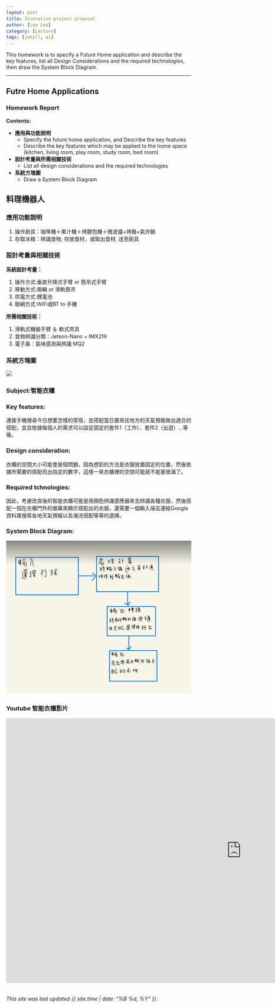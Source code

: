 ```yaml
---
layout: post
title: Innovative project proposal
author: [Leo Lee]
category: [Lecture]
tags: [jekyll, ai]
---
```


This homework is to specify a Future Home application and describe the key features, list all Design Considerations and the required technologies, then draw the System Block Diagram.

---
## Futre Home Applications
### Homework Report
**Contents:**<br>
* **應用與功能說明**
  - Specify the future home application, and Describe the key features
  - Describe the key features which may be applied to the home space (kitchen, living room, play room, study room, bed room)
* **設計考量與所需相關技術**
  - List all design considerations and the required technologies
* **系統方塊圖**
  - Draw a System Block Diagram
## 料理機器人
### 應用功能說明
1. 操作廚具：咖啡機＋果汁機＋烤麵包機＋微波爐+烤箱+氣炸鍋
2. 存取冰箱：辨識食物, 存放食材，或取出食材, 送至廚具

### 設計考量與相關技術
**系統設計考量：**<br>
1. 操作方式:垂直升降式手臂 or 懸吊式手臂
2. 移動方式:兩輪 or 滑軌懸吊
3. 供電方式:鋰電池
4. 聯網方式:WiFi或BT to 手機

**所需相關技術：**
1. 滑軌式機器手臂 ＆ 軟式夾具
2. 食物辨識分類：Jetson-Nano + IMX219
3. 電子鼻：氣味感測與辨識 MQ2

### 系統方塊圖
![](https://github.com/rkuo2000/MCU-course/blob/main/images/FutureHome_kitchen_robot.png?raw=true)

### Subject:智能衣櫃
### Key features:
連接手機搜尋今日想要怎樣的穿搭，並搭配當日要來往地方的天氣預報做出適合的搭配，並且依據每個人的需求可以設定固定的套件1（工作）、套件2（出遊）…等等。

### Design consideration:
衣櫃的空間大小可能會是個問題，因為想到的方法是衣服放置固定的位置，然後依據所需要的搭配亮出指定的數字，這樣一來衣櫃裡的空間可能就不能塞很滿了。

### Required tchnologies:
因此，考慮改良後的智能衣櫃可能是用顏色辨識感應器來去辨識各種衣服，然後搭配一個在衣櫃門外的螢幕來顯示搭配出的衣服，還需要一個輸入端去連結Google資料庫搜索各地天氣預報以及潮流搭配等等的選擇。

### System Block Diagram:
![](https://github.com/LEO20021550/MCU-project/blob/main/images/123.png?raw=true)

### Youtube 智能衣櫃影片
<iframe width="1280" height="720" src="https://www.youtube.com/embed/7a777WTElMs" title="LG Styler 蒸氣電子衣櫥 使用說明【Mobile01】" frameborder="0" allow="accelerometer; autoplay; clipboard-write; encrypted-media; gyroscope; picture-in-picture; web-share" allowfullscreen></iframe>

<br>
<br>

*This site was last updated {{ site.time | date: "%B %d, %Y" }}.*


